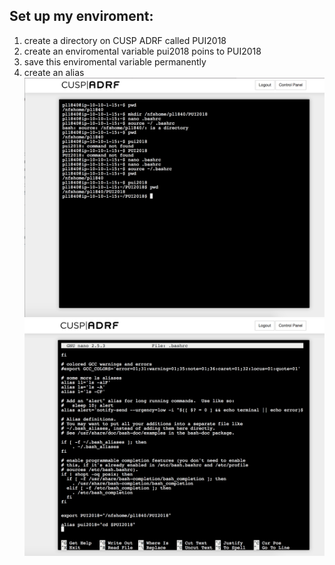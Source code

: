 ## Set up my enviroment:
1. create a directory on CUSP ADRF called PUI2018
2. create an enviromental variable pui2018 poins to PUI2018
3. save this enviromental variable permanently
4. create an alias
![Alt text](HW1_pl1840/HW1_2.png)
![Alt text](HW1_pl1840/HW1_1.png)

